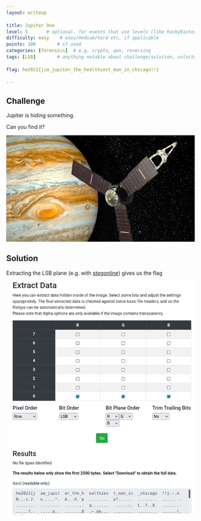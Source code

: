 ```yaml
---
layout: writeup

title: Jupiter One
level: 5       # optional, for events that use levels (like HackyEaster)
difficulty: easy    # easy/medium/hard etc, if applicable
points: 100        # if used
categories: [forensics]  # e.g. crypto, pwn, reversing
tags: [LSB]        # anything notable about challenge/solution, vuln/tools/etc

flag: he2022{jim_jupiter_the_healthiest_man_in_chicago!!}

---
```


## Challenge

Jupiter is hiding something.

Can you find it?


![](writeupfiles/jupiter-one.png)

## Solution

Extracting the LSB plane (e.g. with [stegonline](https://stegonline.georgeom.net)) gives us the flag

![](writeupfiles/jupiter-lsb.png)
